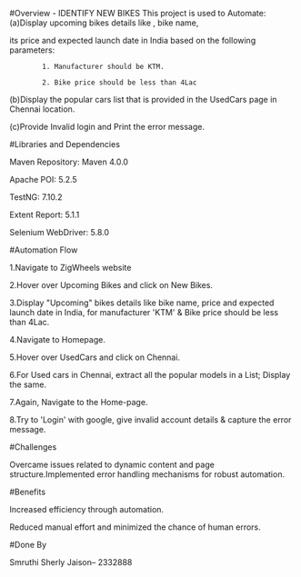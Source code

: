 #Overview - IDENTIFY NEW BIKES
This project is used to Automate:
(a)Display upcoming bikes details like , bike name,

its price and expected launch date in India based on the following parameters:

			1. Manufacturer should be KTM.
			
			2. Bike price should be less than 4Lac
			
(b)Display the popular cars list that is provided in the UsedCars page in Chennai location.

(c)Provide Invalid login and Print the error message.

 
 
#Libraries and Dependencies
 
Maven Repository: Maven  4.0.0
 
Apache POI: 5.2.5
 
TestNG: 7.10.2
 
Extent Report: 5.1.1
 
Selenium WebDriver: 5.8.0
 
#Automation Flow

 
1.Navigate to ZigWheels website

2.Hover over Upcoming Bikes and click on New Bikes.

3.Display "Upcoming" bikes details like bike name, price and expected launch date in India, for manufacturer 'KTM' & Bike price should be less than 4Lac.

4.Navigate to Homepage.

5.Hover over UsedCars and click on Chennai.

6.For Used cars in Chennai, extract all the popular models in a List; Display the same.

7.Again, Navigate to the Home-page.

8.Try to 'Login' with google, give invalid account details & capture the error message.

 
#Challenges
 
Overcame issues related to dynamic content and page structure.Implemented error handling mechanisms for robust automation.
 
#Benefits
 
Increased efficiency through automation.
 
Reduced manual effort and minimized the chance of human errors.
 
#Done By
 
Smruthi Sherly Jaison– 2332888